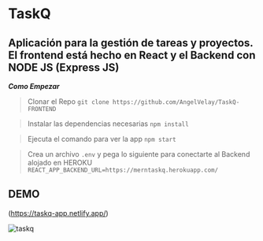 # TaskQ

## Aplicación para la gestión de tareas y proyectos. El frontend está hecho en React y el Backend con NODE JS (Express JS)



***Como Empezar*** 

>Clonar el Repo
`git clone https://github.com/AngelVelay/TaskQ-FRONTEND`

> Instalar las dependencias necesarias 
`npm install `

> Ejecuta el comando para ver la app 
`npm start`

> Crea un archivo `.env` y pega lo siguiente para conectarte al Backend alojado en HEROKU
`REACT_APP_BACKEND_URL=https://merntaskq.herokuapp.com/`

## DEMO

(https://taskq-app.netlify.app/)




![taskq](https://user-images.githubusercontent.com/26851737/141043397-dea9edb9-f343-4258-882a-df11237d2f25.PNG)
